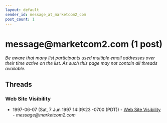 ```yaml
---
layout: default
sender_id: message_at_marketcom2_com
post_count: 1
---
```


# message<span>@</span>marketcom2.com (1 post)

_Be aware that many list participants used multiple email addresses over their time active on the list. As such this page may not contain all threads available._

## Threads

### Web Site Visibility
+ 1997-06-07 (Sat, 7 Jun 1997 14:39:23 -0700 (PDT)) - [Web Site Visibility](/archive/1997/06/a133f69843a3940b6a25daa81416891bcf7ebc1c4b7287339e70a6260855f122) - _message@marketcom2.com_

